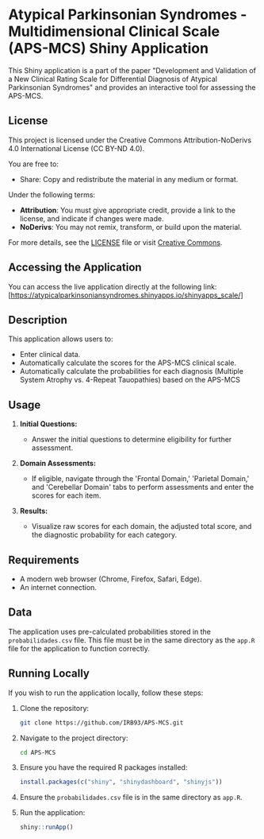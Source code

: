 # Atypical Parkinsonian Syndromes - Multidimensional Clinical Scale (APS-MCS) Shiny Application

This Shiny application is a part of the paper "Development and Validation of a New Clinical Rating Scale for Differential Diagnosis of Atypical Parkinsonian Syndromes" and provides an interactive tool for assessing the APS-MCS. 

## License
This project is licensed under the Creative Commons Attribution-NoDerivs 4.0 International License (CC BY-ND 4.0).

You are free to:
- Share: Copy and redistribute the material in any medium or format.

Under the following terms:
- **Attribution**: You must give appropriate credit, provide a link to the license, and indicate if changes were made. 
- **NoDerivs**: You may not remix, transform, or build upon the material.

For more details, see the [LICENSE](./LICENSE) file or visit [Creative Commons](http://creativecommons.org/licenses/by-nd/4.0/).

## Accessing the Application

You can access the live application directly at the following link: [https://atypicalparkinsoniansyndromes.shinyapps.io/shinyapps_scale/]

## Description

This application allows users to:

- Enter clinical data.
- Automatically calculate the scores for the APS-MCS clinical scale.
- Automatically calculate the probabilities for each diagnosis (Multiple System Atrophy vs. 4-Repeat Tauopathies) based on the APS-MCS

## Usage

1. **Initial Questions:**
   - Answer the initial questions to determine eligibility for further assessment.

2. **Domain Assessments:**
   - If eligible, navigate through the 'Frontal Domain,' 'Parietal Domain,' and 'Cerebellar Domain' tabs to perform assessments and enter the scores for each item.

3. **Results:**
   - Visualize raw scores for each domain, the adjusted total score, and the diagnostic probability for each category.

## Requirements

- A modern web browser (Chrome, Firefox, Safari, Edge).
- An internet connection.

## Data

The application uses pre-calculated probabilities stored in the `probabilidades.csv` file. This file must be in the same directory as the `app.R` file for the application to function correctly.

## Running Locally

If you wish to run the application locally, follow these steps:

1. Clone the repository:
    ```bash
    git clone https://github.com/IRB93/APS-MCS.git
    ```

2. Navigate to the project directory:
    ```bash
    cd APS-MCS
    ```

3. Ensure you have the required R packages installed:
    ```R
    install.packages(c("shiny", "shinydashboard", "shinyjs"))
    ```

4. Ensure the `probabilidades.csv` file is in the same directory as `app.R`.

5. Run the application:
    ```R
    shiny::runApp()
    ```
